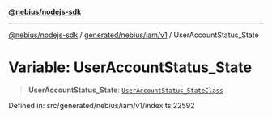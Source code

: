 [**@nebius/nodejs-sdk**](../../../../../README.md)

---

[@nebius/nodejs-sdk](../../../../../README.md) / [generated/nebius/iam/v1](../README.md) / UserAccountStatus_State

# Variable: UserAccountStatus_State

> **UserAccountStatus_State**: [`UserAccountStatus_StateClass`](../type-aliases/UserAccountStatus_StateClass.md)

Defined in: src/generated/nebius/iam/v1/index.ts:22592
